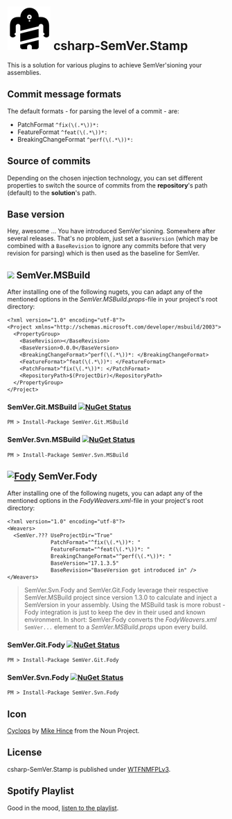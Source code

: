 # ![Icon](Icons/package_icon.png) csharp-SemVer.Stamp

This is a solution for various plugins to achieve SemVer'sioning your assemblies.

## Commit message formats

The default formats - for parsing the level of a commit - are:

- PatchFormat `^fix(\(.*\))*: `
- FeatureFormat `^feat(\(.*\))*: `
- BreakingChangeFormat `^perf(\(.*\))*: `

## Source of commits

Depending on the chosen injection technology, you can set different properties to switch the source of commits from the **repository**'s path (default) to the **solution**'s path.

## Base version

Hey, awesome ... You have introduced SemVer'sioning. Somewhere after several releases. That's no problem, just set a `BaseVersion` (which may be combined with a `BaseRevision` to ignore any commits before that very revision for parsing) which is then used as the baseline for SemVer.

## ![](https://raw.github.com/DanielTheCoder/MSBuild.MSBNuget/master/media/MSBuild.ico) SemVer.MSBuild

After installing one of the following nugets, you can adapt any of the mentioned options in the *SemVer.MSBuild.props*-file in your project's root directory:

    <?xml version="1.0" encoding="utf-8"?>
    <Project xmlns="http://schemas.microsoft.com/developer/msbuild/2003">
      <PropertyGroup>
        <BaseRevision></BaseRevision>
        <BaseVersion>0.0.0</BaseVersion>
        <BreakingChangeFormat>^perf(\(.*\))*: </BreakingChangeFormat>
        <FeatureFormat>^feat(\(.*\))*: </FeatureFormat>
        <PatchFormat>^fix(\(.*\))*: </PatchFormat>
        <RepositoryPath>$(ProjectDir)</RepositoryPath>
      </PropertyGroup>
    </Project>

### SemVer.Git.MSBuild [![NuGet Status](https://img.shields.io/nuget/v/SemVer.Git.MSBuild.svg?style=flat)](https://www.nuget.org/packages/SemVer.Git.MSBuild/)

    PM > Install-Package SemVer.Git.MSBuild

###  SemVer.Svn.MSBuild [![NuGet Status](https://img.shields.io/nuget/v/SemVer.Svn.MSBuild.svg?style=flat)](https://www.nuget.org/packages/SemVer.Svn.MSBuild/)
    PM > Install-Package SemVer.Svn.MSBuild


## [![Fody](https://camo.githubusercontent.com/5765643b25e9e30770ce1b9a7719e36f82739c9f/68747470733a2f2f7261772e6769746875622e636f6d2f466f64792f466f64792f6d61737465722f49636f6e732f7061636b6167655f69636f6e2e706e67)](https://github.com/Fody/Fody/) SemVer.Fody

After installing one of the following nugets, you can adapt any of the mentioned options in the *FodyWeavers.xml*-file in your project's root directory:

    <?xml version="1.0" encoding="utf-8"?>
    <Weavers>
      <SemVer.??? UseProjectDir="True"
                  PatchFormat="^fix(\(.*\))*: "
                  FeatureFormat="^feat(\(.*\))*: "
                  BreakingChangeFormat="^perf(\(.*\))*: "
                  BaseVersion="17.1.3.5"
                  BaseRevision="BaseVersion got introduced in" />
    </Weavers>

> SemVer.Svn.Fody and SemVer.Git.Fody leverage their respective SemVer.MSBuild project since version 1.3.0 to calculate and inject a SemVersion in your assembly. Using the MSBuild task is more robust - Fody integration is just to keep the dev in their used and known environment.
> In short: SemVer.Fody converts the *FodyWeavers.xml* `SemVer...` element to a *SemVer.MSBuild.props* upon every build.

### SemVer.Git.Fody [![NuGet Status](https://img.shields.io/nuget/v/SemVer.Git.Fody.svg?style=flat)](https://www.nuget.org/packages/SemVer.Git.Fody/)

    PM > Install-Package SemVer.Git.Fody

###  SemVer.Svn.Fody [![NuGet Status](https://img.shields.io/nuget/v/SemVer.Svn.Fody.svg?style=flat)](https://www.nuget.org/packages/SemVer.Svn.Fody/)
    PM > Install-Package SemVer.Svn.Fody

## Icon

[Cyclops](https://thenounproject.com/term/cyclops/60203/) by [Mike Hince](https://thenounproject.com/zer0mike) from the Noun Project.

## License

csharp-SemVer.Stamp is published under [WTFNMFPLv3](https://andreas.niedermair.name/introducing-wtfnmfplv3).

## Spotify Playlist

Good in the mood, [listen to the playlist](https://open.spotify.com/user/dittodhole/playlist/0KF2OFBoetcBt59qdHlbx7).
